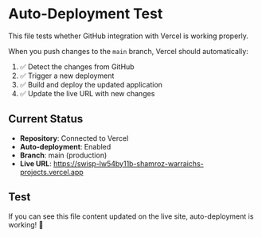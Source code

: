 # Auto-Deployment Test

This file tests whether GitHub integration with Vercel is working properly.

When you push changes to the `main` branch, Vercel should automatically:

1. ✅ Detect the changes from GitHub
2. ✅ Trigger a new deployment 
3. ✅ Build and deploy the updated application
4. ✅ Update the live URL with new changes

## Current Status

- **Repository**: Connected to Vercel
- **Auto-deployment**: Enabled
- **Branch**: main (production)
- **Live URL**: https://swisp-lw54by11b-shamroz-warraichs-projects.vercel.app

## Test

If you can see this file content updated on the live site, auto-deployment is working! 🎉
